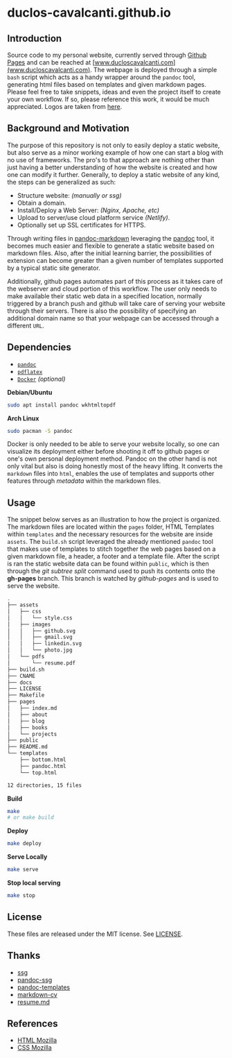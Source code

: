 # duclos-cavalcanti.github.io

## Introduction
Source code to my personal website, currently served through [Github Pages](https://pages.github.com/) and can be reached at [www.ducloscavalcanti.com](www.ducloscavalcanti.com). The webpage is deployed through a simple `bash` script which acts as a handy wrapper around the `pandoc` tool, generating html files 
based on templates and given markdown pages. Please feel free to take snippets, ideas and even the project itself 
to create your own workflow. If so, please reference this work, it would be much appreciated. Logos are taken from 
[here](https://simpleicons.org/).

## Background and Motivation

The purpose of this repository is not only to easily deploy a static website, but also serve as a minor working example of how one can start a
blog with no use of frameworks. The pro's to that approach are nothing other than just having a better understanding of how the website is created 
and how one can modify it further. Generally, to deploy a static website of any kind, the steps can be generalized as such:

* Structure website: *(manually or ssg)*
* Obtain a domain.
* Install/Deploy a Web Server: *(Nginx, Apache, etc)*
* Upload to server/use cloud platform service *(Netlify)*.
* Optionally set up SSL certificates for HTTPS.

Through writing files in [pandoc-markdown](https://pandoc.org/MANUAL.html#pandocs-markdown) leveraging the [pandoc](https://pandoc.org/MANUAL.html)
tool, it becomes much easier and flexible to generate a static website based on markdown files. Also, after the initial learning barrier,
the possibilities of extension can become greater than a given number of templates supported by a typical static site generator. 

Additionally, github pages automates part of this process as it takes care of the webserver and cloud
portion of this workflow. The user only needs to make available their static web data in a 
specified location, normally triggered by a branch push and github will take care of serving 
your website through their servers. There is also the possibility 
of specifying an additional domain name so that your webpage can be accessed through a different `URL`.

## Dependencies 
- [`pandoc`](https://pandoc.org/MANUAL.html)
- [`pdflatex`](https://www.tug.org/applications/pdftex/)
- [`Docker`](https://docs.docker.com/engine/install/) *(optional)* 

**Debian/Ubuntu** 
```sh 
sudo apt install pandoc wkhtmltopdf
```

**Arch Linux** 
```sh 
sudo pacman -S pandoc
```

Docker is only needed to be able to serve your website locally, so one can visualize its deployment
either before shooting it off to github pages or one's own personal deployment method. Pandoc on the 
other hand is not only vital but also is doing honestly most of the heavy lifting. It converts the `markdown` 
files into `html`, enables the use of templates and supports other features through *metadata* within the 
markdown files.

## Usage

The snippet below serves as an illustration to how the project is organized. The markdown files are located 
within the `pages` folder, HTML Templates within `templates` and the necessary resources for the website 
are inside `assets`. The `build.sh` script leveraged the already mentioned `pandoc` tool that makes use of templates 
to stitch together the web pages based on a given markdown file, a header, a footer and a template file. After the script is 
ran the static website data can be found within `public`, which is then through the *git subtree split* command used to push its 
contents onto the **gh-pages** branch. This branch is watched by *github-pages* and is used to serve the website.

```sh 
.
├── assets
│   ├── css
│   │   └── style.css
│   ├── images
│   │   ├── github.svg
│   │   ├── gmail.svg
│   │   ├── linkedin.svg
│   │   └── photo.jpg
│   └── pdfs
│       └── resume.pdf
├── build.sh
├── CNAME
├── docs
├── LICENSE
├── Makefile
├── pages
│   ├── index.md
│   ├── about
│   ├── blog
│   ├── books
│   └── projects
├── public
├── README.md
└── templates
    ├── bottom.html
    ├── pandoc.html
    └── top.html

12 directories, 15 files
```

**Build**
  ```sh
  make
  # or make build
  ```

**Deploy**
  ```sh
  make deploy
  ```

**Serve Locally**
  ```sh
  make serve
  ```

**Stop local serving**
  ```sh
  make stop
  ```

## License
These files are released under the MIT license. See [LICENSE](LICENSE).

## Thanks
* [ssg](https://github.com/andrew-ayers/ssg)
* [pandoc-ssg](https://github.com/kevin-nel/pandoc-ssg)
* [pandoc-templates](https://github.com/kjhealy/pandoc-templates)
* [markdown-cv](https://github.com/elipapa/markdown-cv)
* [resume.md](https://github.com/mikepqr/resume.md)

## References
* [HTML Mozilla](https://developer.mozilla.org/en-US/docs/Web/HTML)
* [CSS Mozilla](https://developer.mozilla.org/en-US/docs/Web/CSS)


